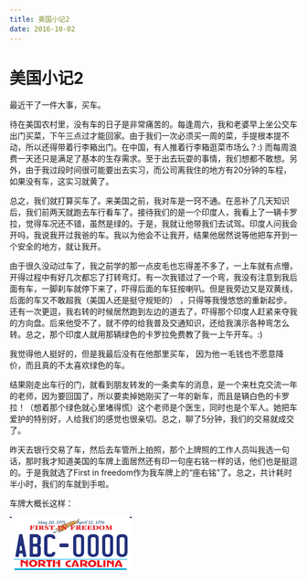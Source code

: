 ```yaml
---
title: 美国小记2
date: 2016-10-02
---
```

# 美国小记2

最近干了一件大事，买车。

待在美国农村里，没有车的日子是非常痛苦的。每逢周六，我和老婆早上坐公交车出门买菜，下午三点过才能回家。由于我们一次必须买一周的菜，手提根本提不动，所以还得带着行李箱出门。在中国，有人推着行李箱逛菜市场么？:) 而每周浪费一天还只是满足了基本的生存需求。至于出去玩耍的事情，我们想都不敢想。另外，由于我过段时间很可能要出去实习，而公司离我住的地方有20分钟的车程，如果没有车，这实习就黄了。

总之，我们就打算买车了。来美国之前，我对车是一窍不通。在恶补了几天知识后，我们前两天就跑去车行看车了。接待我们的是一个印度人，我看上了一辆卡罗拉，觉得车况还不错，虽然是绿的。于是，我就让他带我们去试驾。印度人问我会开吗，我说我开过我爸的车。我以为他会不让我开，结果他居然说等他把车开到一个安全的地方，就让我开。

由于很久没动过车了，我之前学的那一点皮毛也忘得差不多了，一上车就有点懵，开得过程中有好几次都忘了打转弯灯。有一次我错过了一个弯，我没有注意到我后面有车，一脚刹车就停下来了，吓得后面的车狂按喇叭。但是我旁边又是双黄线，后面的车又不敢超我（美国人还是挺守规矩的） ，只得等我慢悠悠的重新起步。还有一次更逗，我右转的时候居然跑到左边的道去了，吓得那个印度人赶紧来夺我的方向盘。后来他受不了，就不停的给我普及交通知识，还给我演示各种弯怎么转。总之，那个印度人就用那辆绿色的卡罗拉免费教了我一上午开车。:)

我觉得他人挺好的，但是我最后没有在他那里买车， 因为他一毛钱也不愿意降价，而且真的不太喜欢绿色的车。

结果刚走出车行的门，就看到朋友转发的一条卖车的消息，是一个来杜克交流一年的老师，因为要回国了，所以要卖掉她刚买了一年的新车，而且是辆白色的卡罗拉！（想着那个绿色就心里堵得慌）这个老师是个医生，同时也是个军人。她把车爱护的特别好，人给我们的感觉也很亲切。总之，聊了5分钟，我们的交易就成交了。

昨天去银行交易了车，然后去车管所上拍照，那个上牌照的工作人员叫我选一句话，那时我才知道美国的车牌上面居然还有印一句座右铭一样的话，他们也是挺逗的。于是我就选了First in freedom作为我车牌上的“座右铭”了。总之，共计耗时半小时，我们的车就到手啦。

车牌大概长这样：

![USA License Plate](figs/license-plate.png)
